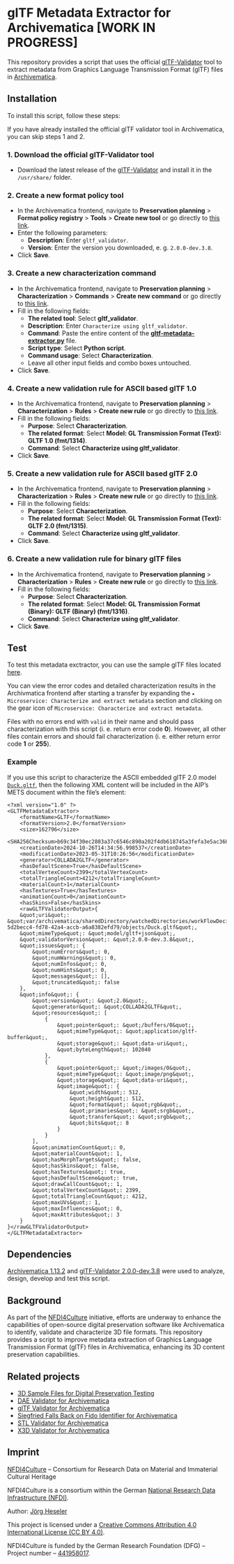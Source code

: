 # glTF Metadata Extractor for Archivematica [WORK IN PROGRESS]

This repository provides a script that uses the official [glTF-Validator](https://github.com/KhronosGroup/glTF-Validator/releases) tool to extract metadata from Graphics Language Transmission Format (glTF) files in [Archivematica](https://www.archivematica.org/).

## Installation

To install this script, follow these steps:

If you have already installed the official glTF validator tool in Archivematica, you can skip steps 1 and 2.

### 1. Download the official glTF-Validator tool

- Download the latest release of the [glTF-Validator](https://github.com/KhronosGroup/glTF-Validator/releases) and install it in the `/usr/share/` folder.

### 2. Create a new format policy tool

- In the Archivematica frontend, navigate to **Preservation planning** > **Format policy registry** > **Tools** > **Create new tool** or go directly to [this link](http://10.10.10.20/fpr/fptool/create/).
- Enter the following parameters:
  - **Description**: Enter `gltf_validator`.
  - **Version**: Enter the version you downloaded, e. g. `2.0.0-dev.3.8`.
- Click **Save**.

### 3. Create a new characterization command

- In the Archivematica frontend, navigate to **Preservation planning** > **Characterization** > **Commands** > **Create new command** or go directly to [this link](http://10.10.10.20/fpr/fpcommand/create/).
- Fill in the following fields:
  - **The related tool**: Select **gltf_validator**.
  - **Description**: Enter `Characterize using gltf_validator`.
  - **Command**: Paste the entire content of the [**gltf-metadata-extractor.py**](./src/gltf-metadata-extractor.py) file.
  - **Script type**: Select **Python script**.
  - **Command usage**: Select **Characterization**.
  - Leave all other input fields and combo boxes untouched.
- Click **Save**.

### 4. Create a new validation rule for ASCII based glTF 1.0

- In the Archivematica frontend, navigate to **Preservation planning** > **Characterization** > **Rules** > **Create new rule** or go directly to [this link](http://10.10.10.20/fpr/fprule/create/).
- Fill in the following fields:
  - **Purpose**: Select **Characterization**.
  - **The related format**: Select **Model: GL Transmission Format (Text): GLTF 1.0 (fmt/1314)**.
  - **Command**: Select **Characterize using gltf_validator**.
- Click **Save**.

### 5. Create a new validation rule for ASCII based glTF 2.0

- In the Archivematica frontend, navigate to **Preservation planning** > **Characterization** > **Rules** > **Create new rule** or go directly to [this link](http://10.10.10.20/fpr/fprule/create/).
- Fill in the following fields:
  - **Purpose**: Select **Characterization**.
  - **The related format**: Select **Model: GL Transmission Format (Text): GLTF 2.0 (fmt/1315)**.
  - **Command**: Select **Characterize using gltf_validator**.
- Click **Save**.

### 6. Create a new validation rule for binary glTF files

- In the Archivematica frontend, navigate to **Preservation planning** > **Characterization** > **Rules** > **Create new rule** or go directly to [this link](http://10.10.10.20/fpr/fprule/create/).
- Fill in the following fields:
  - **Purpose**: Select **Characterization**.
  - **The related format**: Select **Model: GL Transmission Format (Binary): GLTF (Binary) (fmt/1316)**.
  - **Command**: Select **Characterize using gltf_validator**.
- Click **Save**.

## Test

To test this metadata exctractor, you can use the sample glTF files located [here](https://github.com/JoergHeseler/3d-sample-files-for-digital-preservation-testing/tree/main/gltf).

You can view the error codes and detailed characterization results in the Archivmatica frontend after starting a transfer by expanding the `▸ Microservice: Characterize and extract metadata` section and clicking on the gear icon of `Microservice: Characterize and extract metadata`.

Files with no errors end with `valid` in their name and should pass characterization with this script (i. e. return error code **0**). However, all other files contain errors and should fail characterization (i. e. either return error code **1** or **255**).

### Example

If you use this script to characterize the ASCII embedded glTF 2.0 model [`Duck.gltf`](https://github.com/KhronosGroup/glTF-Sample-Models/blob/main/2.0/Duck/glTF-Embedded/Duck.gltf), then the following XML content will be included in the AIP’s METS document within the file’s <objectCharacteristicsExtension> element:

```
<?xml version="1.0" ?>
<GLTFMetadataExtractor>
    <formatName>GLTF</formatName>
    <formatVersion>2.0</formatVersion>
    <size>162796</size>
    <SHA256Checksum>b69c34f30ec2803a37c6546c890a202f4db618745a3fefa3e5ac360bff211931</SHA256Checksum>
    <creationDate>2024-10-26T14:34:56.998537</creationDate>
    <modificationDate>2023-05-31T10:26:56</modificationDate>
    <generator>COLLADA2GLTF</generator>
    <hasDefaultScene>True</hasDefaultScene>
    <totalVertexCount>2399</totalVertexCount>
    <totalTriangleCount>4212</totalTriangleCount>
    <materialCount>1</materialCount>
    <hasTextures>True</hasTextures>
    <animationCount>0</animationCount>
    <hasSkins>False</hasSkins>
    <rawGLTFValidatorOutput>{
    &quot;uri&quot;: &quot;var/archivematica/sharedDirectory/watchedDirectories/workFlowDecisions/extractPackagesChoice/g14_3-5d2becc4-fd78-42a4-accb-a6a8382efd79/objects/Duck.gltf&quot;,
    &quot;mimeType&quot;: &quot;model/gltf+json&quot;,
    &quot;validatorVersion&quot;: &quot;2.0.0-dev.3.8&quot;,
    &quot;issues&quot;: {
        &quot;numErrors&quot;: 0,
        &quot;numWarnings&quot;: 0,
        &quot;numInfos&quot;: 0,
        &quot;numHints&quot;: 0,
        &quot;messages&quot;: [],
        &quot;truncated&quot;: false
    },
    &quot;info&quot;: {
        &quot;version&quot;: &quot;2.0&quot;,
        &quot;generator&quot;: &quot;COLLADA2GLTF&quot;,
        &quot;resources&quot;: [
            {
                &quot;pointer&quot;: &quot;/buffers/0&quot;,
                &quot;mimeType&quot;: &quot;application/gltf-buffer&quot;,
                &quot;storage&quot;: &quot;data-uri&quot;,
                &quot;byteLength&quot;: 102040
            },
            {
                &quot;pointer&quot;: &quot;/images/0&quot;,
                &quot;mimeType&quot;: &quot;image/png&quot;,
                &quot;storage&quot;: &quot;data-uri&quot;,
                &quot;image&quot;: {
                    &quot;width&quot;: 512,
                    &quot;height&quot;: 512,
                    &quot;format&quot;: &quot;rgb&quot;,
                    &quot;primaries&quot;: &quot;srgb&quot;,
                    &quot;transfer&quot;: &quot;srgb&quot;,
                    &quot;bits&quot;: 8
                }
            }
        ],
        &quot;animationCount&quot;: 0,
        &quot;materialCount&quot;: 1,
        &quot;hasMorphTargets&quot;: false,
        &quot;hasSkins&quot;: false,
        &quot;hasTextures&quot;: true,
        &quot;hasDefaultScene&quot;: true,
        &quot;drawCallCount&quot;: 1,
        &quot;totalVertexCount&quot;: 2399,
        &quot;totalTriangleCount&quot;: 4212,
        &quot;maxUVs&quot;: 1,
        &quot;maxInfluences&quot;: 0,
        &quot;maxAttributes&quot;: 3
    }
}</rawGLTFValidatorOutput>
</GLTFMetadataExtractor>
```

## Dependencies

[Archivematica 1.13.2](https://github.com/artefactual/archivematica/releases/tag/v1.13.2) and [glTF-Validator 2.0.0-dev.3.8](https://github.com/KhronosGroup/glTF-Validator/releases/tag/2.0.0-dev.3.8) were used to analyze, design, develop and test this script.

## Background

As part of the [NFDI4Culture](https://nfdi4culture.de/) initiative, efforts are underway to enhance the capabilities of open-source digital preservation software like Archivematica to identify, validate and characterize 3D file formats. This repository provides a script to improve metadata extraction of Graphics Language Transmission Format (glTF) files in Archivematica, enhancing its 3D content preservation capabilities.

## Related projects

- [3D Sample Files for Digital Preservation Testing](https://github.com/JoergHeseler/3d-sample-files-for-digital-preservation-testing)
- [DAE Validator for Archivematica](https://github.com/JoergHeseler/dae-validator-for-archivematica)
- [glTF Validator for Archivematica](https://github.com/JoergHeseler/gltf-validator-for-archivematica)
- [Siegfried Falls Back on Fido Identifier for Archivematica](https://github.com/JoergHeseler/siegfried-falls-back-on-fido-identifier-for-archivematica)
- [STL Validator for Archivematica](https://github.com/JoergHeseler/stl-validator-for-archivematica)
- [X3D Validator for Archivematica](https://github.com/JoergHeseler/x3d-validator-for-archivematica)

## Imprint

[NFDI4Culture](https://nfdi4culture.de/) – Consortium for Research Data on Material and Immaterial Cultural Heritage

NFDI4Culture is a consortium within the German [National Research Data Infrastructure (NFDI)](https://www.nfdi.de/).

Author: [Jörg Heseler](https://orcid.org/0000-0002-1497-627X)

This project is licensed under a [Creative Commons Attribution 4.0 International License (CC BY 4.0)](https://creativecommons.org/licenses/by/4.0/).

NFDI4Culture is funded by the German Research Foundation (DFG) – Project number – [441958017](https://gepris.dfg.de/gepris/projekt/441958017).
